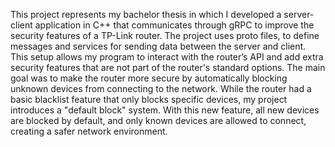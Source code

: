 This project represents my bachelor thesis in which I developed a server-client application in C++ that communicates through gRPC to improve the security features of a TP-Link router. 
The project uses proto files, to define messages and services for sending data between the server and client. This setup allows my program to interact with the router’s API and add extra security features that are not part of the router's standard options. 
The main goal was to make the router more secure by automatically blocking unknown devices from connecting to the network. While the router had a basic blacklist feature that only blocks specific devices, my project introduces a "default block" system. With this new feature, all new devices are blocked by default, and only known devices are allowed to connect, creating a safer network environment.
